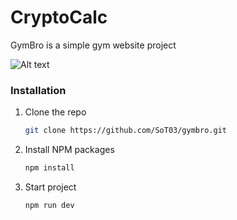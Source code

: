 # CryptoCalc
GymBro is a simple gym website project

![Alt text](Screenshot_18.png)

### Installation

1. Clone the repo
   ```sh
   git clone https://github.com/SoT03/gymbro.git
   ```
2. Install NPM packages
   ```sh
   npm install
   ```
3. Start project
   ```sh
   npm run dev
   ```
